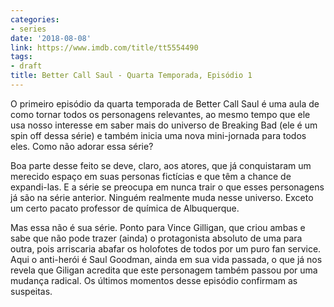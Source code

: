 ```yaml
---
categories:
- series
date: '2018-08-08'
link: https://www.imdb.com/title/tt5554490
tags:
- draft
title: Better Call Saul - Quarta Temporada, Episódio 1
---
```


O primeiro episódio da quarta temporada de Better Call Saul é uma aula de como tornar todos os personagens relevantes, ao mesmo tempo que ele usa nosso interesse em saber mais do universo de Breaking Bad (ele é um spin off dessa série) e também inicia uma nova mini-jornada para todos eles. Como não adorar essa série?

Boa parte desse feito se deve, claro, aos atores, que já conquistaram um merecido espaço em suas personas fictícias e que têm a chance de expandi-las. E a série se preocupa em nunca trair o que esses personagens já são na série anterior. Ninguém realmente muda nesse universo. Exceto um certo pacato professor de química de Albuquerque.

Mas essa não é sua série. Ponto para Vince Gilligan, que criou ambas e sabe que não pode trazer (ainda) o protagonista absoluto de uma para outra, pois arriscaria abafar os holofotes de todos por um puro fan service. Aqui o anti-herói é Saul Goodman, ainda em sua vida passada, o que já nos revela que Giligan acredita que este personagem também passou por uma mudança radical. Os últimos momentos desse episódio confirmam as suspeitas.